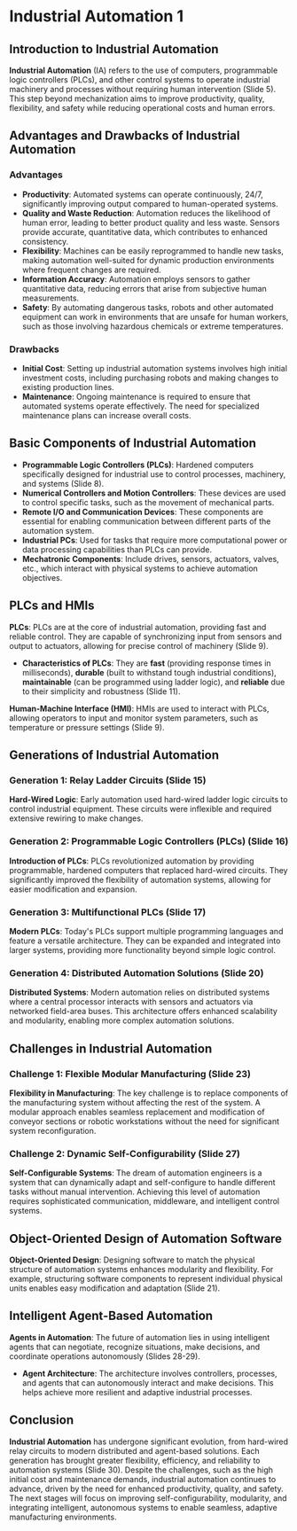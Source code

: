 <!-- lecture9_industrial_automation1.qmd -->

# Industrial Automation 1

## Introduction to Industrial Automation

**Industrial Automation** (IA) refers to the use of computers, programmable logic controllers (PLCs), and other control systems to operate industrial machinery and processes without requiring human intervention (Slide 5). This step beyond mechanization aims to improve productivity, quality, flexibility, and safety while reducing operational costs and human errors.

## Advantages and Drawbacks of Industrial Automation

### Advantages

-   **Productivity**: Automated systems can operate continuously, 24/7, significantly improving output compared to human-operated systems.
-   **Quality and Waste Reduction**: Automation reduces the likelihood of human error, leading to better product quality and less waste. Sensors provide accurate, quantitative data, which contributes to enhanced consistency.
-   **Flexibility**: Machines can be easily reprogrammed to handle new tasks, making automation well-suited for dynamic production environments where frequent changes are required.
-   **Information Accuracy**: Automation employs sensors to gather quantitative data, reducing errors that arise from subjective human measurements.
-   **Safety**: By automating dangerous tasks, robots and other automated equipment can work in environments that are unsafe for human workers, such as those involving hazardous chemicals or extreme temperatures.

### Drawbacks

-   **Initial Cost**: Setting up industrial automation systems involves high initial investment costs, including purchasing robots and making changes to existing production lines.
-   **Maintenance**: Ongoing maintenance is required to ensure that automated systems operate effectively. The need for specialized maintenance plans can increase overall costs.

## Basic Components of Industrial Automation

-   **Programmable Logic Controllers (PLCs)**: Hardened computers specifically designed for industrial use to control processes, machinery, and systems (Slide 8).
-   **Numerical Controllers and Motion Controllers**: These devices are used to control specific tasks, such as the movement of mechanical parts.
-   **Remote I/O and Communication Devices**: These components are essential for enabling communication between different parts of the automation system.
-   **Industrial PCs**: Used for tasks that require more computational power or data processing capabilities than PLCs can provide.
-   **Mechatronic Components**: Include drives, sensors, actuators, valves, etc., which interact with physical systems to achieve automation objectives.

## PLCs and HMIs

**PLCs**: PLCs are at the core of industrial automation, providing fast and reliable control. They are capable of synchronizing input from sensors and output to actuators, allowing for precise control of machinery (Slide 9).

-   **Characteristics of PLCs**: They are **fast** (providing response times in milliseconds), **durable** (built to withstand tough industrial conditions), **maintainable** (can be programmed using ladder logic), and **reliable** due to their simplicity and robustness (Slide 11).

**Human-Machine Interface (HMI)**: HMIs are used to interact with PLCs, allowing operators to input and monitor system parameters, such as temperature or pressure settings (Slide 9).

## Generations of Industrial Automation

### Generation 1: Relay Ladder Circuits (Slide 15)

**Hard-Wired Logic**: Early automation used hard-wired ladder logic circuits to control industrial equipment. These circuits were inflexible and required extensive rewiring to make changes.

### Generation 2: Programmable Logic Controllers (PLCs) (Slide 16)

**Introduction of PLCs**: PLCs revolutionized automation by providing programmable, hardened computers that replaced hard-wired circuits. They significantly improved the flexibility of automation systems, allowing for easier modification and expansion.

### Generation 3: Multifunctional PLCs (Slide 17)

**Modern PLCs**: Today's PLCs support multiple programming languages and feature a versatile architecture. They can be expanded and integrated into larger systems, providing more functionality beyond simple logic control.

### Generation 4: Distributed Automation Solutions (Slide 20)

**Distributed Systems**: Modern automation relies on distributed systems where a central processor interacts with sensors and actuators via networked field-area buses. This architecture offers enhanced scalability and modularity, enabling more complex automation solutions.

## Challenges in Industrial Automation

### Challenge 1: Flexible Modular Manufacturing (Slide 23)

**Flexibility in Manufacturing**: The key challenge is to replace components of the manufacturing system without affecting the rest of the system. A modular approach enables seamless replacement and modification of conveyor sections or robotic workstations without the need for significant system reconfiguration.

### Challenge 2: Dynamic Self-Configurability (Slide 27)

**Self-Configurable Systems**: The dream of automation engineers is a system that can dynamically adapt and self-configure to handle different tasks without manual intervention. Achieving this level of automation requires sophisticated communication, middleware, and intelligent control systems.

## Object-Oriented Design of Automation Software

**Object-Oriented Design**: Designing software to match the physical structure of automation systems enhances modularity and flexibility. For example, structuring software components to represent individual physical units enables easy modification and adaptation (Slide 21).

## Intelligent Agent-Based Automation

**Agents in Automation**: The future of automation lies in using intelligent agents that can negotiate, recognize situations, make decisions, and coordinate operations autonomously (Slides 28-29).

-   **Agent Architecture**: The architecture involves controllers, processes, and agents that can autonomously interact and make decisions. This helps achieve more resilient and adaptive industrial processes.

## Conclusion

**Industrial Automation** has undergone significant evolution, from hard-wired relay circuits to modern distributed and agent-based solutions. Each generation has brought greater flexibility, efficiency, and reliability to automation systems (Slide 30). Despite the challenges, such as the high initial cost and maintenance demands, industrial automation continues to advance, driven by the need for enhanced productivity, quality, and safety. The next stages will focus on improving self-configurability, modularity, and integrating intelligent, autonomous systems to enable seamless, adaptive manufacturing environments.